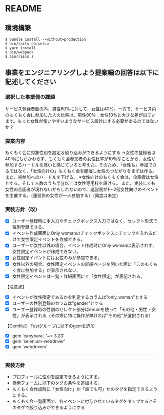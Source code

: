 # README

## 環境構築
```
$ bundle install --without=production
$ bin/rails db:setup
$ yarn install
$ bin/webpack
$ bin/rails s
```

## 事業をエンジニアリングしよう提案編の回答は以下に記述してください

### 選択した事業側の課題
サービス登録者数の内、男性60%に対して、女性は40%。一方で、サービス内のもくもく会に参加した人の比率は、男性90%：女性10%と大きな差が出ています。もっと女性が使いやすいようなサービス設計にする必要があるのではないか？

### 提案内容
もくもく会に対象性別を設定＆絞り込みができるようにする
->女性の登録者は40％にもかかわらず、もくもく会参加者の女性比率が10％なことから、女性が参加するハードルを高いと感じていると考えた。そのため、「女性も」参加できるではなく、「女性向けの」もくもく会を開催し女性のつながりをまずは作る。また、初参加へのハードルを下げる。
※女性向けのもくもく会は、企画者は女性とする。そして人数のうち半分以上は女性専用枠を設ける。
また、実装しても女性の企画者が現れないかもしれないので、運営側が1〜2個女性向けのイベントを主催する。（運営側の女性が一人参加する）（頻度は未定）

### 実装方針（改）
- [x] ユーザー登録時に手入力やチェックボックス入力ではなく、セレクト形式で性別登録できる。
- [x] イベント作成画面にOnly womanのチェックボックスにチェックを入れるだけで女性限定イベントを作成できる。
- [x] ユーザーが女性以外の場合、イベント作成時にOnly womanは表示されず、女性限定イベントが作成できない。
- [x] 女性限定イベントには女性のみが参加できる。
- [x] 女性以外の場合、女性限定イベントの詳細ページを開いた際に「このもくもく会に参加する」が表示されない。
- [x] 女性限定イベントは一覧・詳細画面にて「女性限定」が表記される。

【注意点】
- [x] イベントが女性限定であるかを判定するカラムは"only_woman"とする
- [x] ユーザーの性別登録のカラムは"gender"とする
- [x] ユーザー登録時の性別のセレクト部分はenumを使って「その他・男性・女性」が表示される（その際に特に操作が無ければ"その他"が選択される）
    
【Gemfile】
Testグループに以下のgemを追加
- [x] gem 'capybara', '~> 3.23'
- [x] gem 'selenium-webdriver'
- [x] gem 'webdrivers' 

***

### 実装方針
- プロフィールに性別を設定できるようにする。
- 検索フォームに以下のタグの条件を追加する。
- もくもく会作成時に「女性向け」か「誰でも可」かのタグを指定できるようにする。
- もくもく会一覧画面で、各イベントに付与されているタグをタップするとそのタグで絞り込みができるようにする
